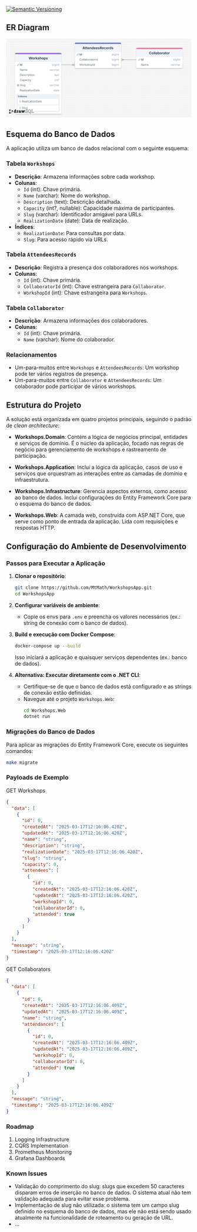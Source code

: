 [![Semantic Versioning](https://github.com/MtMath/WorkshopsApp/actions/workflows/semantic-versioning.yml/badge.svg)](https://github.com/MtMath/WorkshopsApp/actions/workflows/semantic-versioning.yml)

## ER Diagram
![drawSQL-database-2025-03-16.png](.assets/drawSQL-database-2025-03-16.png)

## Esquema do Banco de Dados

A aplicação utiliza um banco de dados relacional com o seguinte esquema:

### Tabela `Workshops`
- **Descrição**: Armazena informações sobre cada workshop.
- **Colunas**:
    - `Id` (int): Chave primária.
    - `Name` (varchar): Nome do workshop.
    - `Description` (text): Descrição detalhada.
    - `Capacity` (int?, nullable): Capacidade máxima de participantes.
    - `Slug` (varchar): Identificador amigável para URLs.
    - `RealizationDate` (date): Data de realização.
- **Índices**:
    - `RealizationDate`: Para consultas por data.
    - `Slug`: Para acesso rápido via URLs.

### Tabela `AttendeesRecords`
- **Descrição**: Registra a presença dos colaboradores nos workshops.
- **Colunas**:
    - `Id` (int): Chave primária.
    - `CollaboratorId` (int): Chave estrangeira para `Collaborator`.
    - `WorkshopId` (int): Chave estrangeira para `Workshops`.

### Tabela `Collaborator`
- **Descrição**: Armazena informações dos colaboradores.
- **Colunas**:
    - `Id` (int): Chave primária.
    - `Name` (varchar): Nome do colaborador.

### Relacionamentos
- Um-para-muitos entre `Workshops` e `AttendeesRecords`: Um workshop pode ter vários registros de presença.
- Um-para-muitos entre `Collaborator` e `AttendeesRecords`: Um colaborador pode participar de vários workshops.

## Estrutura do Projeto

A solução está organizada em quatro projetos principais, seguindo o padrão de *clean architecture*:

- **Workshops.Domain**: Contém a lógica de negócios principal, entidades e serviços de domínio. É o núcleo da aplicação, focado nas regras de negócio para gerenciamento de workshops e rastreamento de participação.

- **Workshops.Application**: Inclui a lógica da aplicação, casos de uso e serviços que orquestram as interações entre as camadas de domínio e infraestrutura.

- **Workshops.Infrastructure**: Gerencia aspectos externos, como acesso ao banco de dados. Inclui configurações do Entity Framework Core para o esquema do banco de dados.

- **Workshops.Web**: A camada web, construída com ASP.NET Core, que serve como ponto de entrada da aplicação. Lida com requisições e respostas HTTP.

## Configuração do Ambiente de Desenvolvimento

### Passos para Executar a Aplicação

1. **Clonar o repositório**:
   ```bash
   git clone https://github.com/MtMath/WorkshopsApp.git
   cd WorkshopsApp
   ```

2. **Configurar variáveis de ambiente**:
    - Copie os envs para `.env` e preencha os valores necessários (ex.: string de conexão com o banco de dados).

3. **Build e execução com Docker Compose**:
   ```bash
   docker-compose up --build
   ```
   Isso iniciará a aplicação e quaisquer serviços dependentes (ex.: banco de dados).

4. **Alternativa: Executar diretamente com o .NET CLI**:
    - Certifique-se de que o banco de dados está configurado e as strings de conexão estão definidas.
    - Navegue até o projeto `Workshops.Web`:
      ```bash
      cd Workshops.Web
      dotnet run
      ```

### Migrações do Banco de Dados

Para aplicar as migrações do Entity Framework Core, execute os seguintes comandos:

```bash
make migrate
```

### Payloads de Exemplo

GET Workshops

```json
{
  "data": [
    {
      "id": 0,
      "createdAt": "2025-03-17T12:16:06.420Z",
      "updatedAt": "2025-03-17T12:16:06.420Z",
      "name": "string",
      "description": "string",
      "realizationDate": "2025-03-17T12:16:06.420Z",
      "slug": "string",
      "capacity": 0,
      "attendees": [
        {
          "id": 0,
          "createdAt": "2025-03-17T12:16:06.420Z",
          "updatedAt": "2025-03-17T12:16:06.420Z",
          "workshopId": 0,
          "collaboratorId": 0,
          "attended": true
        }
      ]
    }
  ],
  "message": "string",
  "timestamp": "2025-03-17T12:16:06.420Z"
}
```

GET Collaborators

```json
{
  "data": [
    {
      "id": 0,
      "createdAt": "2025-03-17T12:16:06.409Z",
      "updatedAt": "2025-03-17T12:16:06.409Z",
      "name": "string",
      "attendances": [
        {
          "id": 0,
          "createdAt": "2025-03-17T12:16:06.409Z",
          "updatedAt": "2025-03-17T12:16:06.409Z",
          "workshopId": 0,
          "collaboratorId": 0,
          "attended": true
        }
      ]
    }
  ],
  "message": "string",
  "timestamp": "2025-03-17T12:16:06.409Z"
}
```

### Roadmap

1. Logging Infrastructure
2. CQRS Implementation
3. Prometheus Monitoring
4. Grafana Dashboards

### Known Issues

- Validação do comprimento do slug: slugs que excedem 50 caracteres disparam erros de inserção no banco de dados. O sistema atual não tem validação adequada para evitar esse problema.
- Implementação de slug não utilizada: o sistema tem um campo slug definido no esquema do banco de dados, mas ele não está sendo usado atualmente na funcionalidade de roteamento ou geração de URL.
- ...